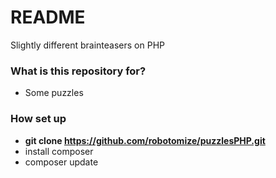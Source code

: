 # README #

Slightly different brainteasers on PHP

### What is this repository for? ###

* Some puzzles

### How set up ###
* **git clone https://github.com/robotomize/puzzlesPHP.git**
* install composer
* composer update
